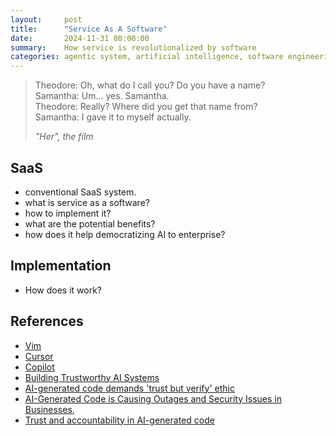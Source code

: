 ```yaml
---
layout:     post
title:      "Service As A Software"
date:       2024-11-31 00:00:00
summary:    How service is revolutionalized by software
categories: agentic system, artificial intelligence, software engineering
---
```


<blockquote>
  <p>
   Theodore: Oh, what do I call you? Do you have a name? <br>
   Samantha: Um… yes. Samantha. <br>
   Theodore: Really? Where did you get that name from? <br>
   Samantha: I gave it to myself actually. <br>
  </p>
  <footer><cite title="Her">"Her", the film</cite></footer>
</blockquote>

## SaaS

* conventional SaaS system.
* what is service as a software?
* how to implement it?
* what are the potential benefits?
* how does it help democratizing AI to enterprise?

## Implementation

* How does it work?

## References

- [Vim](https://www.vim.org/)
- [Cursor](https://cursor.sh/)
- [Copilot](https://copilot.github.com/)
- [Building Trustworthy AI Systems](https://arxiv.org/abs/2302.03031)
- [AI-generated code demands 'trust but verify' ethic](https://www.techtarget.com/searchapparchitecture/opinion/AI-generated-code-demands-trust-but-verify-ethic)
- [AI-Generated Code is Causing Outages and Security Issues in
Businesses](https://www.techtarget.com/searchapparchitecture/opinion/AI-generated-code-is-causing-outages-and-security-issues-in-businesses),
- [Trust and accountability in AI-generated
code](https://www.microsoft.com/en-us/research/blog/trust-and-accountability-in-ai-generated-code/)
